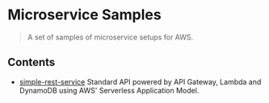 # Microservice Samples
> A set of samples of microservice setups for AWS.

## Contents
- [simple-rest-service](simple-rest-service) Standard API powered by API Gateway, Lambda and DynamoDB using AWS' Serverless Application Model.
